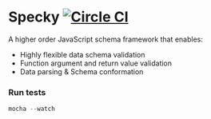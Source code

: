 # Specky [![Circle CI](https://circleci.com/gh/settinghead/specky.svg?style=svg)](https://circleci.com/gh/settinghead/specky)

A higher order JavaScript schema framework that enables:

- Highly flexible data schema validation
- Function argument and return value validation
- Data parsing & Schema conformation

### Run tests

```js
mocha --watch
```

